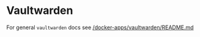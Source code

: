 # Vaultwarden

For general `vaultwarden` docs see [/docker-apps/vaultwarden/README.md](../../../../docker-apps/vaultwarden/README.md)
